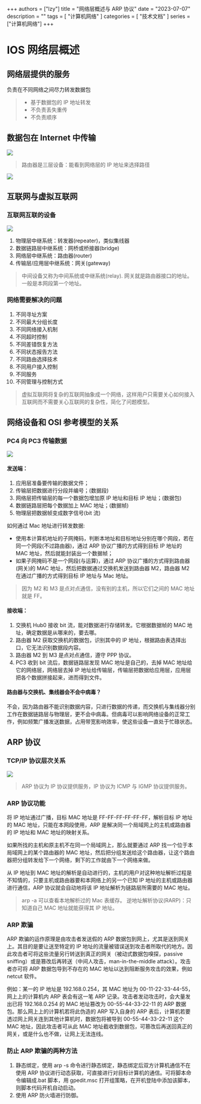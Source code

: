 +++
authors = ["lzy"]
title = "网络层概述与 ARP 协议"
date = "2023-07-07"
description = ""
tags = [
    "计算机网络"
]
categories = [
    "技术文档"
]
series = ["计算机网络"]
+++

# IOS 网络层概述

## 网络层提供的服务

负责在不同网络之间尽力转发数据包

> - 基于数据包的 IP 地址转发
> - 不负责丢失重传
> - 不负责顺序

## 数据包在 Internet 中传输

![](../static/VrOpbgjDDo1yqKxocfbcihvtnGe.png)

> 路由器是三层设备：能看到网络层的 IP 地址来选择路径

![](../static/T7cWbwymiofiy3xThjHcpFkGnGd.png)

## 互联网与虚拟互联网

### 互联网互联的设备

![](../static/G7cfbvsRnoDnmFx9HJzcpxGQnpg.png)

1. 物理层中继系统：转发器(repeater)，类似集线器
2. 数据链路层中继系统：网桥或桥接器(bridge)
3. 网络层中继系统：路由器(router)
4. 传输层/应用层中继系统：网关(gateway)

> 中间设备又称为中间系统或中继系统(relay).
> 网关就是路由器接口的地址。一般是本网段第一个地址。

### 网络需要解决的问题

1. 不同寻址方案
2. 不同最大分组长度
3. 不同网络接入机制
4. 不同超时控制
5. 不同差错恢复方法
6. 不同状态报告方法
7. 不同路由选择技术
8. 不同用户接入控制
9. 不同服务
10. 不同管理与控制方式

> 虚拟互联网将复杂的互联网抽象成一个网络，这样用户只需要关心如何接入互联网而不需要关心互联网的复杂性，简化了问题模型。

## 网络设备和 OSI 参考模型的关系

### PC4 向 PC3 传输数据

![](../static/Ct37bByY5ofDMPxkCAtcKkFbnJc.png)

#### 发送端：

1. 应用层准备要传输的数据文件；
2. 传输层把数据进行分段并编号；(数据段)
3. 网络层把传输层的每一个数据包增加原 IP 地址和目标 IP 地址；(数据包)
4. 数据链路层把每个数据加上 MAC 地址；(数据帧)
5. 物理层把数据帧变成数字信号(bit 流)

如何通过 Mac 地址进行转发数据:

- 使用本计算机地址的子网掩码，判断本地址和目标地址分别在哪个网段，若在同一个网段(不过路由器)，通过 ARP 协议广播的方式得到目标 IP 地址的 MAC 地址，然后就能封装出一个数据帧；
- 如果子网掩码不是一个网段(与运算)，通过 ARP 协议广播的方式得到路由器(网关)的 MAC 地址，然后把数据通过交换机发送到路由器 M2，路由器 M2 在通过广播的方式得到目标 IP 地址与 Mac 地址。

> 因为 M2 和 M3 是点对点通信，没有别的主机，所以它们之间的 MAC 地址就是 FF。

#### 接收端：

1. 交换机 Hub0 接收 bit 流，能对数据进行存储转发。它根据数据帧的 MAC 地址，确定数据是从哪来的，要去哪。
2. 路由器 M2 获取交换机的数据包，识别其中的 IP 地址，根据路由表选择出口，它无法识别数据段内容。
3. 路由器 M2 到 M3 是点对点通信，遵守 PPP 协议。
4. PC3 收到 bit 流后，数据链路层发现 MAC 地址是自己的，去掉 MAC 地址给它的网络层，网络层去掉 IP 地址给传输层，传输层把数据给应用层，应用层把各个数据拼接起来，进而得到文件。

#### 路由器与交换机、集线器会不会中病毒？

不会，因为路由器不能识别数据内容，只进行数据的传递，而交换机与集线器分别工作在数据链路层与物理层，更不会中病毒。但病毒可以影响网络设备的正常工作，例如频繁广播发送数据，占用带宽影响效率，使这些设备一直处于忙碌状态。

## ARP 协议

### TCP/IP 协议层次关系

![](../static/PucmbDRt1oyn31x1mQ1c87dbnbe.png)

> ARP 协议为 IP 协议提供服务，IP 协议为 ICMP 与 IGMP 协议提供服务。

### ARP 协议功能

将 IP 地址通过广播，目标 MAC 地址是 FF-FF-FF-FF-FF-FF，解析目标 IP 地址的 MAC 地址，只能在本网段使用，ARP 是解决同一个局域网上的主机或路由器的 IP 地址和 MAC 地址的映射关系。

如果所找的主机和原主机不在同一个局域网上，那么就要通过 ARP 找一个位于本局域网上的某个路由器的 MAC 地址，然后把分组发送给这个路由器，让这个路由器把分组转发给下一个网络，剩下的工作就由下一个网络来做。

从 IP 地址到 MAC 地址的解析是自动进行的，主机的用户对这种地址解析过程是不知情的，只要主机或路由器要和本网络上的另一个已知 IP 地址的主机或路由器进行通信，ARP 协议就会自动地将该 IP 地址解析为链路层所需要的 MAC 地址。

> arp -a 可以查看本地解析过的 Mac 表缓存。
> 逆地址解析协议(RARP)：只知道自己 MAC 地址就能获得其 IP 地址。

### ARP 欺骗

ARP 欺骗的运作原理是由攻击者发送假的 ARP 数据包到网上，尤其是送到网关上。其目的是要让送至特定的 IP 地址的流量被错误送到攻击者所取代的地方。因此攻击者可将这些流量另行转送到真正的网关（被动式数据包嗅探，passive sniffing）或是篡改后再转送（中间人攻击，man-in-the-middle attack）。攻击者亦可将 ARP 数据包导到不存在的 MAC 地址以达到阻断服务攻击的效果，例如 netcut 软件。

例如：某一的 IP 地址是 192.168.0.254，其 MAC 地址为 00-11-22-33-44-55，网上上的计算机内 ARP 表会有这一笔 ARP 记录。攻击者发动攻击时，会大量发出已将 192.168.0.254 的 MAC 地址篡改为 00-55-44-33-22-11 的 ARP 数据包。那么网上上的计算机若将此伪造的 ARP 写入自身的 ARP 表后，计算机若要透过网上网关连到其他计算机时，数据包将被导到 00-55-44-33-22-11 这个 MAC 地址，因此攻击者可从此 MAC 地址截收到数据包，可篡改后再送回真正的网关，或是什么也不做，让网上无法连线。

### 防止 ARP 欺骗的两种方法

1. 静态绑定，使用 arp -s 命令进行静态绑定，静态绑定后双方计算机通信不在使用 ARP 协议进行动态获取，可直接进行对目标计算机的通信。可将脚本命令编辑成.bat 脚本，用 gpedit.msc 打开组策略，在开机登陆中添加该脚本，则脚本代码开机自动启动。
2. 使用 ARP 防火墙进行防御。
